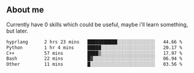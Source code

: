 ## About me
Currently have 0 skills which could be useful, maybe i'll learn something, but later.

<!--START_SECTION:waka-->

```txt
hyprlang      2 hrs 23 mins   ███████████░░░░░░░░░░░░░░   44.66 %
Python        1 hr 4 mins     █████░░░░░░░░░░░░░░░░░░░░   20.17 %
C++           57 mins         ████▒░░░░░░░░░░░░░░░░░░░░   17.97 %
Bash          22 mins         █▓░░░░░░░░░░░░░░░░░░░░░░░   06.94 %
Other         11 mins         █░░░░░░░░░░░░░░░░░░░░░░░░   03.56 %
```

<!--END_SECTION:waka-->
